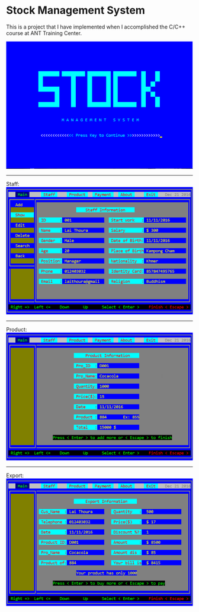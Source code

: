 # Stock Management System

This is a project that I have implemented when I accomplished the C/C++ course at ANT Training Center. 

![Image](readme/stock.png)

<hr>

Staff:
![Image](readme/staff.png)

<hr>

Product:
![Image](readme/product.png)

<hr>

Export:
![Image](readme/export.png)
